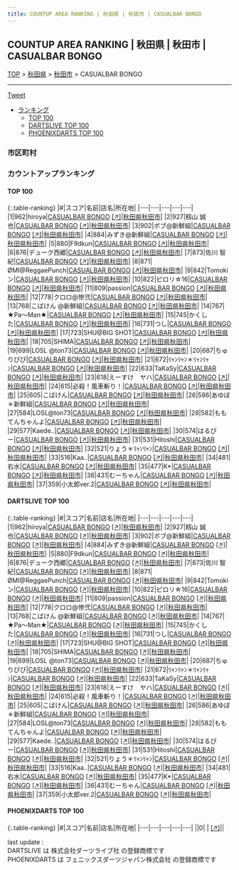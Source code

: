 ```yaml
---
title: COUNTUP AREA RANKING | 秋田県 | 秋田市 | CASUALBAR BONGO
---
```

## COUNTUP AREA RANKING | 秋田県 | 秋田市 | CASUALBAR BONGO

[TOP](/darts/rank/) > [秋田県](/darts/rank/秋田県/) > [秋田市](/darts/rank/秋田県/秋田市/) > CASUALBAR BONGO

___

<a href="https://twitter.com/share?ref_src=twsrc%5Etfw" data-text="COUNTUP AREA RANKING | 秋田県秋田市CASUALBAR BONGO" class="twitter-share-button" data-hashtags="DARTSLIVE,PHOENIXDARTS,darts,ダーツ" data-show-count="false">Tweet</a>

* [ランキング](#カウントアップランキング)
    * [TOP 100](#top-100)
    * [DARTSLIVE TOP 100](#dartslive-top-100)
    * [PHOENIXDARTS TOP 100](#phoenixdarts-top-100)

### 市区町村

<ul>

</ul>

### カウントアップランキング

#### TOP 100



{:.table-ranking}
|#|スコア|名前|店名|所在地|
|---|---|---|---|---|
|1|962|<span class="rank-name-dl">hiroya</span>|<a href="/darts/rank/shops/7a430046fc5d6a750d9b047a20a7ba1e.html">CASUALBAR BONGO</a> <a href="https://search.dartslive.com/jp/shop/7a430046fc5d6a750d9b047a20a7ba1e">[↗]</a>|<a href="/darts/rank/秋田県/秋田市">秋田県秋田市</a>|
|2|927|<span class="rank-name-dl">籾山 誠也</span>|<a href="/darts/rank/shops/7a430046fc5d6a750d9b047a20a7ba1e.html">CASUALBAR BONGO</a> <a href="https://search.dartslive.com/jp/shop/7a430046fc5d6a750d9b047a20a7ba1e">[↗]</a>|<a href="/darts/rank/秋田県/秋田市">秋田県秋田市</a>|
|3|902|<span class="rank-name-dl">ボブ@新鮮組</span>|<a href="/darts/rank/shops/7a430046fc5d6a750d9b047a20a7ba1e.html">CASUALBAR BONGO</a> <a href="https://search.dartslive.com/jp/shop/7a430046fc5d6a750d9b047a20a7ba1e">[↗]</a>|<a href="/darts/rank/秋田県/秋田市">秋田県秋田市</a>|
|4|884|<span class="rank-name-dl">みずき@新鮮組</span>|<a href="/darts/rank/shops/7a430046fc5d6a750d9b047a20a7ba1e.html">CASUALBAR BONGO</a> <a href="https://search.dartslive.com/jp/shop/7a430046fc5d6a750d9b047a20a7ba1e">[↗]</a>|<a href="/darts/rank/秋田県/秋田市">秋田県秋田市</a>|
|5|880|<span class="rank-name-dl">F9dkun</span>|<a href="/darts/rank/shops/7a430046fc5d6a750d9b047a20a7ba1e.html">CASUALBAR BONGO</a> <a href="https://search.dartslive.com/jp/shop/7a430046fc5d6a750d9b047a20a7ba1e">[↗]</a>|<a href="/darts/rank/秋田県/秋田市">秋田県秋田市</a>|
|6|876|<span class="rank-name-dl">デューク西郷</span>|<a href="/darts/rank/shops/7a430046fc5d6a750d9b047a20a7ba1e.html">CASUALBAR BONGO</a> <a href="https://search.dartslive.com/jp/shop/7a430046fc5d6a750d9b047a20a7ba1e">[↗]</a>|<a href="/darts/rank/秋田県/秋田市">秋田県秋田市</a>|
|7|873|<span class="rank-name-dl">佐川 智紀</span>|<a href="/darts/rank/shops/7a430046fc5d6a750d9b047a20a7ba1e.html">CASUALBAR BONGO</a> <a href="https://search.dartslive.com/jp/shop/7a430046fc5d6a750d9b047a20a7ba1e">[↗]</a>|<a href="/darts/rank/秋田県/秋田市">秋田県秋田市</a>|
|8|871|<span class="rank-name-dl">ØMI@ReggaePunch</span>|<a href="/darts/rank/shops/7a430046fc5d6a750d9b047a20a7ba1e.html">CASUALBAR BONGO</a> <a href="https://search.dartslive.com/jp/shop/7a430046fc5d6a750d9b047a20a7ba1e">[↗]</a>|<a href="/darts/rank/秋田県/秋田市">秋田県秋田市</a>|
|9|842|<span class="rank-name-dl">Tomokiン</span>|<a href="/darts/rank/shops/7a430046fc5d6a750d9b047a20a7ba1e.html">CASUALBAR BONGO</a> <a href="https://search.dartslive.com/jp/shop/7a430046fc5d6a750d9b047a20a7ba1e">[↗]</a>|<a href="/darts/rank/秋田県/秋田市">秋田県秋田市</a>|
|10|822|<span class="rank-name-dl">ピロリ☆16</span>|<a href="/darts/rank/shops/7a430046fc5d6a750d9b047a20a7ba1e.html">CASUALBAR BONGO</a> <a href="https://search.dartslive.com/jp/shop/7a430046fc5d6a750d9b047a20a7ba1e">[↗]</a>|<a href="/darts/rank/秋田県/秋田市">秋田県秋田市</a>|
|11|809|<span class="rank-name-dl">passion</span>|<a href="/darts/rank/shops/7a430046fc5d6a750d9b047a20a7ba1e.html">CASUALBAR BONGO</a> <a href="https://search.dartslive.com/jp/shop/7a430046fc5d6a750d9b047a20a7ba1e">[↗]</a>|<a href="/darts/rank/秋田県/秋田市">秋田県秋田市</a>|
|12|778|<span class="rank-name-dl">クロロ@惨弐</span>|<a href="/darts/rank/shops/7a430046fc5d6a750d9b047a20a7ba1e.html">CASUALBAR BONGO</a> <a href="https://search.dartslive.com/jp/shop/7a430046fc5d6a750d9b047a20a7ba1e">[↗]</a>|<a href="/darts/rank/秋田県/秋田市">秋田県秋田市</a>|
|13|768|<span class="rank-name-dl">こばけん @新鮮組</span>|<a href="/darts/rank/shops/7a430046fc5d6a750d9b047a20a7ba1e.html">CASUALBAR BONGO</a> <a href="https://search.dartslive.com/jp/shop/7a430046fc5d6a750d9b047a20a7ba1e">[↗]</a>|<a href="/darts/rank/秋田県/秋田市">秋田県秋田市</a>|
|14|767|<span class="rank-name-dl">★Pa～Man★</span>|<a href="/darts/rank/shops/7a430046fc5d6a750d9b047a20a7ba1e.html">CASUALBAR BONGO</a> <a href="https://search.dartslive.com/jp/shop/7a430046fc5d6a750d9b047a20a7ba1e">[↗]</a>|<a href="/darts/rank/秋田県/秋田市">秋田県秋田市</a>|
|15|745|<span class="rank-name-dl">かくした</span>|<a href="/darts/rank/shops/7a430046fc5d6a750d9b047a20a7ba1e.html">CASUALBAR BONGO</a> <a href="https://search.dartslive.com/jp/shop/7a430046fc5d6a750d9b047a20a7ba1e">[↗]</a>|<a href="/darts/rank/秋田県/秋田市">秋田県秋田市</a>|
|16|731|<span class="rank-name-dl">つし</span>|<a href="/darts/rank/shops/7a430046fc5d6a750d9b047a20a7ba1e.html">CASUALBAR BONGO</a> <a href="https://search.dartslive.com/jp/shop/7a430046fc5d6a750d9b047a20a7ba1e">[↗]</a>|<a href="/darts/rank/秋田県/秋田市">秋田県秋田市</a>|
|17|723|<span class="rank-name-dl">SHU@BIG SHOT</span>|<a href="/darts/rank/shops/7a430046fc5d6a750d9b047a20a7ba1e.html">CASUALBAR BONGO</a> <a href="https://search.dartslive.com/jp/shop/7a430046fc5d6a750d9b047a20a7ba1e">[↗]</a>|<a href="/darts/rank/秋田県/秋田市">秋田県秋田市</a>|
|18|705|<span class="rank-name-dl">SHIMA</span>|<a href="/darts/rank/shops/7a430046fc5d6a750d9b047a20a7ba1e.html">CASUALBAR BONGO</a> <a href="https://search.dartslive.com/jp/shop/7a430046fc5d6a750d9b047a20a7ba1e">[↗]</a>|<a href="/darts/rank/秋田県/秋田市">秋田県秋田市</a>|
|19|699|<span class="rank-name-dl">LOSL @ton73</span>|<a href="/darts/rank/shops/7a430046fc5d6a750d9b047a20a7ba1e.html">CASUALBAR BONGO</a> <a href="https://search.dartslive.com/jp/shop/7a430046fc5d6a750d9b047a20a7ba1e">[↗]</a>|<a href="/darts/rank/秋田県/秋田市">秋田県秋田市</a>|
|20|687|<span class="rank-name-dl">ちゅりぴぴ</span>|<a href="/darts/rank/shops/7a430046fc5d6a750d9b047a20a7ba1e.html">CASUALBAR BONGO</a> <a href="https://search.dartslive.com/jp/shop/7a430046fc5d6a750d9b047a20a7ba1e">[↗]</a>|<a href="/darts/rank/秋田県/秋田市">秋田県秋田市</a>|
|21|672|<span class="rank-name-dl">ﾘｬﾝﾘｬﾝ＊ﾘｬﾝﾘｬﾝ</span>|<a href="/darts/rank/shops/7a430046fc5d6a750d9b047a20a7ba1e.html">CASUALBAR BONGO</a> <a href="https://search.dartslive.com/jp/shop/7a430046fc5d6a750d9b047a20a7ba1e">[↗]</a>|<a href="/darts/rank/秋田県/秋田市">秋田県秋田市</a>|
|22|633|<span class="rank-name-dl">TaKaSy</span>|<a href="/darts/rank/shops/7a430046fc5d6a750d9b047a20a7ba1e.html">CASUALBAR BONGO</a> <a href="https://search.dartslive.com/jp/shop/7a430046fc5d6a750d9b047a20a7ba1e">[↗]</a>|<a href="/darts/rank/秋田県/秋田市">秋田県秋田市</a>|
|23|618|<span class="rank-name-dl">えーすけ　ヤハ</span>|<a href="/darts/rank/shops/7a430046fc5d6a750d9b047a20a7ba1e.html">CASUALBAR BONGO</a> <a href="https://search.dartslive.com/jp/shop/7a430046fc5d6a750d9b047a20a7ba1e">[↗]</a>|<a href="/darts/rank/秋田県/秋田市">秋田県秋田市</a>|
|24|615|<span class="rank-name-dl">必殺！風車斬り！</span>|<a href="/darts/rank/shops/7a430046fc5d6a750d9b047a20a7ba1e.html">CASUALBAR BONGO</a> <a href="https://search.dartslive.com/jp/shop/7a430046fc5d6a750d9b047a20a7ba1e">[↗]</a>|<a href="/darts/rank/秋田県/秋田市">秋田県秋田市</a>|
|25|605|<span class="rank-name-dl">こばけん</span>|<a href="/darts/rank/shops/7a430046fc5d6a750d9b047a20a7ba1e.html">CASUALBAR BONGO</a> <a href="https://search.dartslive.com/jp/shop/7a430046fc5d6a750d9b047a20a7ba1e">[↗]</a>|<a href="/darts/rank/秋田県/秋田市">秋田県秋田市</a>|
|26|586|<span class="rank-name-dl">あゆぼ＊新鮮組</span>|<a href="/darts/rank/shops/7a430046fc5d6a750d9b047a20a7ba1e.html">CASUALBAR BONGO</a> <a href="https://search.dartslive.com/jp/shop/7a430046fc5d6a750d9b047a20a7ba1e">[↗]</a>|<a href="/darts/rank/秋田県/秋田市">秋田県秋田市</a>|
|27|584|<span class="rank-name-dl">LOSL@ton73</span>|<a href="/darts/rank/shops/7a430046fc5d6a750d9b047a20a7ba1e.html">CASUALBAR BONGO</a> <a href="https://search.dartslive.com/jp/shop/7a430046fc5d6a750d9b047a20a7ba1e">[↗]</a>|<a href="/darts/rank/秋田県/秋田市">秋田県秋田市</a>|
|28|582|<span class="rank-name-dl">ももてんちゃんよ</span>|<a href="/darts/rank/shops/7a430046fc5d6a750d9b047a20a7ba1e.html">CASUALBAR BONGO</a> <a href="https://search.dartslive.com/jp/shop/7a430046fc5d6a750d9b047a20a7ba1e">[↗]</a>|<a href="/darts/rank/秋田県/秋田市">秋田県秋田市</a>|
|29|577|<span class="rank-name-dl">Kaede..</span>|<a href="/darts/rank/shops/7a430046fc5d6a750d9b047a20a7ba1e.html">CASUALBAR BONGO</a> <a href="https://search.dartslive.com/jp/shop/7a430046fc5d6a750d9b047a20a7ba1e">[↗]</a>|<a href="/darts/rank/秋田県/秋田市">秋田県秋田市</a>|
|30|574|<span class="rank-name-dl">はるぴー</span>|<a href="/darts/rank/shops/7a430046fc5d6a750d9b047a20a7ba1e.html">CASUALBAR BONGO</a> <a href="https://search.dartslive.com/jp/shop/7a430046fc5d6a750d9b047a20a7ba1e">[↗]</a>|<a href="/darts/rank/秋田県/秋田市">秋田県秋田市</a>|
|31|531|<span class="rank-name-dl">Hitoshi</span>|<a href="/darts/rank/shops/7a430046fc5d6a750d9b047a20a7ba1e.html">CASUALBAR BONGO</a> <a href="https://search.dartslive.com/jp/shop/7a430046fc5d6a750d9b047a20a7ba1e">[↗]</a>|<a href="/darts/rank/秋田県/秋田市">秋田県秋田市</a>|
|32|521|<span class="rank-name-dl">りょう＊ﾘｬﾝﾘｬﾝ</span>|<a href="/darts/rank/shops/7a430046fc5d6a750d9b047a20a7ba1e.html">CASUALBAR BONGO</a> <a href="https://search.dartslive.com/jp/shop/7a430046fc5d6a750d9b047a20a7ba1e">[↗]</a>|<a href="/darts/rank/秋田県/秋田市">秋田県秋田市</a>|
|33|516|<span class="rank-name-dl">Kaa..</span>|<a href="/darts/rank/shops/7a430046fc5d6a750d9b047a20a7ba1e.html">CASUALBAR BONGO</a> <a href="https://search.dartslive.com/jp/shop/7a430046fc5d6a750d9b047a20a7ba1e">[↗]</a>|<a href="/darts/rank/秋田県/秋田市">秋田県秋田市</a>|
|34|481|<span class="rank-name-dl">右水</span>|<a href="/darts/rank/shops/7a430046fc5d6a750d9b047a20a7ba1e.html">CASUALBAR BONGO</a> <a href="https://search.dartslive.com/jp/shop/7a430046fc5d6a750d9b047a20a7ba1e">[↗]</a>|<a href="/darts/rank/秋田県/秋田市">秋田県秋田市</a>|
|35|477|<span class="rank-name-dl">K*</span>|<a href="/darts/rank/shops/7a430046fc5d6a750d9b047a20a7ba1e.html">CASUALBAR BONGO</a> <a href="https://search.dartslive.com/jp/shop/7a430046fc5d6a750d9b047a20a7ba1e">[↗]</a>|<a href="/darts/rank/秋田県/秋田市">秋田県秋田市</a>|
|36|431|<span class="rank-name-dl">むーちゃん</span>|<a href="/darts/rank/shops/7a430046fc5d6a750d9b047a20a7ba1e.html">CASUALBAR BONGO</a> <a href="https://search.dartslive.com/jp/shop/7a430046fc5d6a750d9b047a20a7ba1e">[↗]</a>|<a href="/darts/rank/秋田県/秋田市">秋田県秋田市</a>|
|37|359|<span class="rank-name-dl">小太郎ver.2</span>|<a href="/darts/rank/shops/7a430046fc5d6a750d9b047a20a7ba1e.html">CASUALBAR BONGO</a> <a href="https://search.dartslive.com/jp/shop/7a430046fc5d6a750d9b047a20a7ba1e">[↗]</a>|<a href="/darts/rank/秋田県/秋田市">秋田県秋田市</a>|


#### DARTSLIVE TOP 100



{:.table-ranking}
|#|スコア|名前|店名|所在地|
|---|---|---|---|---|
|1|962|<span class="rank-name-dl">hiroya</span>|<a href="/darts/rank/shops/7a430046fc5d6a750d9b047a20a7ba1e.html">CASUALBAR BONGO</a> <a href="https://search.dartslive.com/jp/shop/7a430046fc5d6a750d9b047a20a7ba1e">[↗]</a>|<a href="/darts/rank/秋田県/秋田市">秋田県秋田市</a>|
|2|927|<span class="rank-name-dl">籾山 誠也</span>|<a href="/darts/rank/shops/7a430046fc5d6a750d9b047a20a7ba1e.html">CASUALBAR BONGO</a> <a href="https://search.dartslive.com/jp/shop/7a430046fc5d6a750d9b047a20a7ba1e">[↗]</a>|<a href="/darts/rank/秋田県/秋田市">秋田県秋田市</a>|
|3|902|<span class="rank-name-dl">ボブ@新鮮組</span>|<a href="/darts/rank/shops/7a430046fc5d6a750d9b047a20a7ba1e.html">CASUALBAR BONGO</a> <a href="https://search.dartslive.com/jp/shop/7a430046fc5d6a750d9b047a20a7ba1e">[↗]</a>|<a href="/darts/rank/秋田県/秋田市">秋田県秋田市</a>|
|4|884|<span class="rank-name-dl">みずき@新鮮組</span>|<a href="/darts/rank/shops/7a430046fc5d6a750d9b047a20a7ba1e.html">CASUALBAR BONGO</a> <a href="https://search.dartslive.com/jp/shop/7a430046fc5d6a750d9b047a20a7ba1e">[↗]</a>|<a href="/darts/rank/秋田県/秋田市">秋田県秋田市</a>|
|5|880|<span class="rank-name-dl">F9dkun</span>|<a href="/darts/rank/shops/7a430046fc5d6a750d9b047a20a7ba1e.html">CASUALBAR BONGO</a> <a href="https://search.dartslive.com/jp/shop/7a430046fc5d6a750d9b047a20a7ba1e">[↗]</a>|<a href="/darts/rank/秋田県/秋田市">秋田県秋田市</a>|
|6|876|<span class="rank-name-dl">デューク西郷</span>|<a href="/darts/rank/shops/7a430046fc5d6a750d9b047a20a7ba1e.html">CASUALBAR BONGO</a> <a href="https://search.dartslive.com/jp/shop/7a430046fc5d6a750d9b047a20a7ba1e">[↗]</a>|<a href="/darts/rank/秋田県/秋田市">秋田県秋田市</a>|
|7|873|<span class="rank-name-dl">佐川 智紀</span>|<a href="/darts/rank/shops/7a430046fc5d6a750d9b047a20a7ba1e.html">CASUALBAR BONGO</a> <a href="https://search.dartslive.com/jp/shop/7a430046fc5d6a750d9b047a20a7ba1e">[↗]</a>|<a href="/darts/rank/秋田県/秋田市">秋田県秋田市</a>|
|8|871|<span class="rank-name-dl">ØMI@ReggaePunch</span>|<a href="/darts/rank/shops/7a430046fc5d6a750d9b047a20a7ba1e.html">CASUALBAR BONGO</a> <a href="https://search.dartslive.com/jp/shop/7a430046fc5d6a750d9b047a20a7ba1e">[↗]</a>|<a href="/darts/rank/秋田県/秋田市">秋田県秋田市</a>|
|9|842|<span class="rank-name-dl">Tomokiン</span>|<a href="/darts/rank/shops/7a430046fc5d6a750d9b047a20a7ba1e.html">CASUALBAR BONGO</a> <a href="https://search.dartslive.com/jp/shop/7a430046fc5d6a750d9b047a20a7ba1e">[↗]</a>|<a href="/darts/rank/秋田県/秋田市">秋田県秋田市</a>|
|10|822|<span class="rank-name-dl">ピロリ☆16</span>|<a href="/darts/rank/shops/7a430046fc5d6a750d9b047a20a7ba1e.html">CASUALBAR BONGO</a> <a href="https://search.dartslive.com/jp/shop/7a430046fc5d6a750d9b047a20a7ba1e">[↗]</a>|<a href="/darts/rank/秋田県/秋田市">秋田県秋田市</a>|
|11|809|<span class="rank-name-dl">passion</span>|<a href="/darts/rank/shops/7a430046fc5d6a750d9b047a20a7ba1e.html">CASUALBAR BONGO</a> <a href="https://search.dartslive.com/jp/shop/7a430046fc5d6a750d9b047a20a7ba1e">[↗]</a>|<a href="/darts/rank/秋田県/秋田市">秋田県秋田市</a>|
|12|778|<span class="rank-name-dl">クロロ@惨弐</span>|<a href="/darts/rank/shops/7a430046fc5d6a750d9b047a20a7ba1e.html">CASUALBAR BONGO</a> <a href="https://search.dartslive.com/jp/shop/7a430046fc5d6a750d9b047a20a7ba1e">[↗]</a>|<a href="/darts/rank/秋田県/秋田市">秋田県秋田市</a>|
|13|768|<span class="rank-name-dl">こばけん @新鮮組</span>|<a href="/darts/rank/shops/7a430046fc5d6a750d9b047a20a7ba1e.html">CASUALBAR BONGO</a> <a href="https://search.dartslive.com/jp/shop/7a430046fc5d6a750d9b047a20a7ba1e">[↗]</a>|<a href="/darts/rank/秋田県/秋田市">秋田県秋田市</a>|
|14|767|<span class="rank-name-dl">★Pa～Man★</span>|<a href="/darts/rank/shops/7a430046fc5d6a750d9b047a20a7ba1e.html">CASUALBAR BONGO</a> <a href="https://search.dartslive.com/jp/shop/7a430046fc5d6a750d9b047a20a7ba1e">[↗]</a>|<a href="/darts/rank/秋田県/秋田市">秋田県秋田市</a>|
|15|745|<span class="rank-name-dl">かくした</span>|<a href="/darts/rank/shops/7a430046fc5d6a750d9b047a20a7ba1e.html">CASUALBAR BONGO</a> <a href="https://search.dartslive.com/jp/shop/7a430046fc5d6a750d9b047a20a7ba1e">[↗]</a>|<a href="/darts/rank/秋田県/秋田市">秋田県秋田市</a>|
|16|731|<span class="rank-name-dl">つし</span>|<a href="/darts/rank/shops/7a430046fc5d6a750d9b047a20a7ba1e.html">CASUALBAR BONGO</a> <a href="https://search.dartslive.com/jp/shop/7a430046fc5d6a750d9b047a20a7ba1e">[↗]</a>|<a href="/darts/rank/秋田県/秋田市">秋田県秋田市</a>|
|17|723|<span class="rank-name-dl">SHU@BIG SHOT</span>|<a href="/darts/rank/shops/7a430046fc5d6a750d9b047a20a7ba1e.html">CASUALBAR BONGO</a> <a href="https://search.dartslive.com/jp/shop/7a430046fc5d6a750d9b047a20a7ba1e">[↗]</a>|<a href="/darts/rank/秋田県/秋田市">秋田県秋田市</a>|
|18|705|<span class="rank-name-dl">SHIMA</span>|<a href="/darts/rank/shops/7a430046fc5d6a750d9b047a20a7ba1e.html">CASUALBAR BONGO</a> <a href="https://search.dartslive.com/jp/shop/7a430046fc5d6a750d9b047a20a7ba1e">[↗]</a>|<a href="/darts/rank/秋田県/秋田市">秋田県秋田市</a>|
|19|699|<span class="rank-name-dl">LOSL @ton73</span>|<a href="/darts/rank/shops/7a430046fc5d6a750d9b047a20a7ba1e.html">CASUALBAR BONGO</a> <a href="https://search.dartslive.com/jp/shop/7a430046fc5d6a750d9b047a20a7ba1e">[↗]</a>|<a href="/darts/rank/秋田県/秋田市">秋田県秋田市</a>|
|20|687|<span class="rank-name-dl">ちゅりぴぴ</span>|<a href="/darts/rank/shops/7a430046fc5d6a750d9b047a20a7ba1e.html">CASUALBAR BONGO</a> <a href="https://search.dartslive.com/jp/shop/7a430046fc5d6a750d9b047a20a7ba1e">[↗]</a>|<a href="/darts/rank/秋田県/秋田市">秋田県秋田市</a>|
|21|672|<span class="rank-name-dl">ﾘｬﾝﾘｬﾝ＊ﾘｬﾝﾘｬﾝ</span>|<a href="/darts/rank/shops/7a430046fc5d6a750d9b047a20a7ba1e.html">CASUALBAR BONGO</a> <a href="https://search.dartslive.com/jp/shop/7a430046fc5d6a750d9b047a20a7ba1e">[↗]</a>|<a href="/darts/rank/秋田県/秋田市">秋田県秋田市</a>|
|22|633|<span class="rank-name-dl">TaKaSy</span>|<a href="/darts/rank/shops/7a430046fc5d6a750d9b047a20a7ba1e.html">CASUALBAR BONGO</a> <a href="https://search.dartslive.com/jp/shop/7a430046fc5d6a750d9b047a20a7ba1e">[↗]</a>|<a href="/darts/rank/秋田県/秋田市">秋田県秋田市</a>|
|23|618|<span class="rank-name-dl">えーすけ　ヤハ</span>|<a href="/darts/rank/shops/7a430046fc5d6a750d9b047a20a7ba1e.html">CASUALBAR BONGO</a> <a href="https://search.dartslive.com/jp/shop/7a430046fc5d6a750d9b047a20a7ba1e">[↗]</a>|<a href="/darts/rank/秋田県/秋田市">秋田県秋田市</a>|
|24|615|<span class="rank-name-dl">必殺！風車斬り！</span>|<a href="/darts/rank/shops/7a430046fc5d6a750d9b047a20a7ba1e.html">CASUALBAR BONGO</a> <a href="https://search.dartslive.com/jp/shop/7a430046fc5d6a750d9b047a20a7ba1e">[↗]</a>|<a href="/darts/rank/秋田県/秋田市">秋田県秋田市</a>|
|25|605|<span class="rank-name-dl">こばけん</span>|<a href="/darts/rank/shops/7a430046fc5d6a750d9b047a20a7ba1e.html">CASUALBAR BONGO</a> <a href="https://search.dartslive.com/jp/shop/7a430046fc5d6a750d9b047a20a7ba1e">[↗]</a>|<a href="/darts/rank/秋田県/秋田市">秋田県秋田市</a>|
|26|586|<span class="rank-name-dl">あゆぼ＊新鮮組</span>|<a href="/darts/rank/shops/7a430046fc5d6a750d9b047a20a7ba1e.html">CASUALBAR BONGO</a> <a href="https://search.dartslive.com/jp/shop/7a430046fc5d6a750d9b047a20a7ba1e">[↗]</a>|<a href="/darts/rank/秋田県/秋田市">秋田県秋田市</a>|
|27|584|<span class="rank-name-dl">LOSL@ton73</span>|<a href="/darts/rank/shops/7a430046fc5d6a750d9b047a20a7ba1e.html">CASUALBAR BONGO</a> <a href="https://search.dartslive.com/jp/shop/7a430046fc5d6a750d9b047a20a7ba1e">[↗]</a>|<a href="/darts/rank/秋田県/秋田市">秋田県秋田市</a>|
|28|582|<span class="rank-name-dl">ももてんちゃんよ</span>|<a href="/darts/rank/shops/7a430046fc5d6a750d9b047a20a7ba1e.html">CASUALBAR BONGO</a> <a href="https://search.dartslive.com/jp/shop/7a430046fc5d6a750d9b047a20a7ba1e">[↗]</a>|<a href="/darts/rank/秋田県/秋田市">秋田県秋田市</a>|
|29|577|<span class="rank-name-dl">Kaede..</span>|<a href="/darts/rank/shops/7a430046fc5d6a750d9b047a20a7ba1e.html">CASUALBAR BONGO</a> <a href="https://search.dartslive.com/jp/shop/7a430046fc5d6a750d9b047a20a7ba1e">[↗]</a>|<a href="/darts/rank/秋田県/秋田市">秋田県秋田市</a>|
|30|574|<span class="rank-name-dl">はるぴー</span>|<a href="/darts/rank/shops/7a430046fc5d6a750d9b047a20a7ba1e.html">CASUALBAR BONGO</a> <a href="https://search.dartslive.com/jp/shop/7a430046fc5d6a750d9b047a20a7ba1e">[↗]</a>|<a href="/darts/rank/秋田県/秋田市">秋田県秋田市</a>|
|31|531|<span class="rank-name-dl">Hitoshi</span>|<a href="/darts/rank/shops/7a430046fc5d6a750d9b047a20a7ba1e.html">CASUALBAR BONGO</a> <a href="https://search.dartslive.com/jp/shop/7a430046fc5d6a750d9b047a20a7ba1e">[↗]</a>|<a href="/darts/rank/秋田県/秋田市">秋田県秋田市</a>|
|32|521|<span class="rank-name-dl">りょう＊ﾘｬﾝﾘｬﾝ</span>|<a href="/darts/rank/shops/7a430046fc5d6a750d9b047a20a7ba1e.html">CASUALBAR BONGO</a> <a href="https://search.dartslive.com/jp/shop/7a430046fc5d6a750d9b047a20a7ba1e">[↗]</a>|<a href="/darts/rank/秋田県/秋田市">秋田県秋田市</a>|
|33|516|<span class="rank-name-dl">Kaa..</span>|<a href="/darts/rank/shops/7a430046fc5d6a750d9b047a20a7ba1e.html">CASUALBAR BONGO</a> <a href="https://search.dartslive.com/jp/shop/7a430046fc5d6a750d9b047a20a7ba1e">[↗]</a>|<a href="/darts/rank/秋田県/秋田市">秋田県秋田市</a>|
|34|481|<span class="rank-name-dl">右水</span>|<a href="/darts/rank/shops/7a430046fc5d6a750d9b047a20a7ba1e.html">CASUALBAR BONGO</a> <a href="https://search.dartslive.com/jp/shop/7a430046fc5d6a750d9b047a20a7ba1e">[↗]</a>|<a href="/darts/rank/秋田県/秋田市">秋田県秋田市</a>|
|35|477|<span class="rank-name-dl">K*</span>|<a href="/darts/rank/shops/7a430046fc5d6a750d9b047a20a7ba1e.html">CASUALBAR BONGO</a> <a href="https://search.dartslive.com/jp/shop/7a430046fc5d6a750d9b047a20a7ba1e">[↗]</a>|<a href="/darts/rank/秋田県/秋田市">秋田県秋田市</a>|
|36|431|<span class="rank-name-dl">むーちゃん</span>|<a href="/darts/rank/shops/7a430046fc5d6a750d9b047a20a7ba1e.html">CASUALBAR BONGO</a> <a href="https://search.dartslive.com/jp/shop/7a430046fc5d6a750d9b047a20a7ba1e">[↗]</a>|<a href="/darts/rank/秋田県/秋田市">秋田県秋田市</a>|
|37|359|<span class="rank-name-dl">小太郎ver.2</span>|<a href="/darts/rank/shops/7a430046fc5d6a750d9b047a20a7ba1e.html">CASUALBAR BONGO</a> <a href="https://search.dartslive.com/jp/shop/7a430046fc5d6a750d9b047a20a7ba1e">[↗]</a>|<a href="/darts/rank/秋田県/秋田市">秋田県秋田市</a>|


#### PHOENIXDARTS TOP 100



{:.table-ranking}
|#|スコア|名前|店名|所在地|
|---|---|---|---|---|
||0|<span class="rank-name-dl"> </span>|<a href="/darts/rank/shops/.html"></a> <a href="">[↗]</a>|<a href="/darts/rank//"></a>|


<div class="footer border-top border-gray-light mt-5 pt-3 text-right text-gray">
    last update : <span style="font-weight: italic" id="foot_last_modified"></span><br />
    DARTSLIVE は 株式会社ダーツライブ社 の登録商標です<br />
    PHOENIXDARTS は フェニックスダーツジャパン株式会社 の登録商標です<br />
</div>

<script src="https://cdnjs.cloudflare.com/ajax/libs/jquery.tablesorter/2.31.3/js/jquery.tablesorter.min.js" integrity="sha512-qzgd5cYSZcosqpzpn7zF2ZId8f/8CHmFKZ8j7mU4OUXTNRd5g+ZHBPsgKEwoqxCtdQvExE5LprwwPAgoicguNg==" crossorigin="anonymous" referrerpolicy="no-referrer"></script>
<link rel="stylesheet" href="https://cdnjs.cloudflare.com/ajax/libs/jquery.tablesorter/2.31.3/css/theme.default.min.css" integrity="sha512-wghhOJkjQX0Lh3NSWvNKeZ0ZpNn+SPVXX1Qyc9OCaogADktxrBiBdKGDoqVUOyhStvMBmJQ8ZdMHiR3wuEq8+w==" crossorigin="anonymous" referrerpolicy="no-referrer" />
<script>
$(function() {
    $(".table-ranking").tablesorter({sortList:[[0, 0]]});
    $("#foot_last_modified").text(formatDate(new Date(document.lastModified), 'yyyy-MM-dd HH:mm:ss'));
});
</script>

<script async src="https://platform.twitter.com/widgets.js" charset="utf-8"></script>